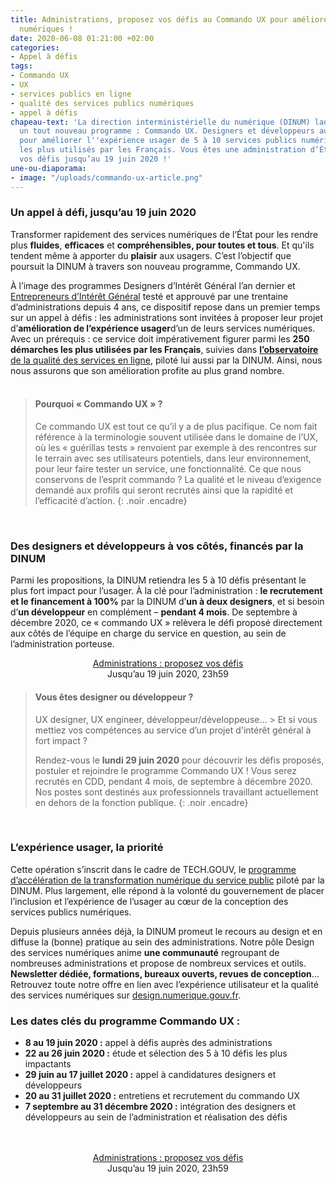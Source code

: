 ```yaml
---
title: Administrations, proposez vos défis au Commando UX pour améliorer vos services
  numériques !
date: 2020-06-08 01:21:00 +02:00
categories:
- Appel à défis
tags:
- Commando UX
- UX
- services publics en ligne
- qualité des services publics numériques
- appel à défis
chapeau-text: 'La direction interministérielle du numérique (DINUM) lance aujourd’hui
  un tout nouveau programme : Commando UX. Designers et développeurs auront 4 mois
  pour améliorer l''expérience usager de 5 à 10 services publics numériques parmi
  les plus utilisés par les Français. Vous êtes une administration d’État ? Proposez
  vos défis jusqu’au 19 juin 2020 !'
une-ou-diaporama:
- image: "/uploads/commando-ux-article.png"
---
```


### Un appel à défi, jusqu’au 19 juin 2020

Transformer rapidement des services numériques de l’État pour les rendre plus **fluides**, **efficaces** et **compréhensibles, pour toutes et tous**. Et qu'ils tendent même à apporter du **plaisir** aux usagers. C’est l’objectif que poursuit la DINUM à travers son nouveau programme, Commando UX.

À l’image des programmes Designers d’Intérêt Général l’an dernier et [Entrepreneurs d’Intérêt Général](https://entrepreneur-interet-general.etalab.gouv.fr/) testé et approuvé par une trentaine d’administrations depuis 4 ans, ce dispositif repose dans un premier temps sur un appel à défis : les administrations sont invitées à proposer leur projet d’**amélioration de l’expérience usager**d’un de leurs services numériques. Avec un prérequis : ce service doit impérativement figurer parmi les **250 démarches les plus utilisées par les Français**, suivies dans [**l’observatoire** de la qualité des services en ligne](https://observatoire.numerique.gouv.fr/), piloté lui aussi par la DINUM. Ainsi, nous nous assurons que son amélioration profite au plus grand nombre. <br>
<br>


> #### Pourquoi « Commando UX » ?
>
>
> Ce commando UX est tout ce qu’il y a de plus pacifique. Ce nom fait référence à la terminologie souvent utilisée dans le domaine de l’UX, où les « guérillas tests » renvoient par exemple à des rencontres sur le terrain avec ses utilisateurs potentiels, dans leur environnement, pour leur faire tester un service, une fonctionnalité. Ce que nous conservons de l’esprit commando ? La qualité et le niveau d’exigence demandé aux profils qui seront recrutés ainsi que la rapidité et l’efficacité d’action.
{: .noir .encadre}

<br>

### Des designers et développeurs à vos côtés, financés par la DINUM 

Parmi les propositions, la DINUM retiendra les 5 à 10 défis présentant le plus fort impact pour l’usager. À la clé pour l’administration : **le recrutement et le financement à 100%** par la DINUM d’**un à deux designers**, et si besoin d’**un développeur** en complément – **pendant 4 mois**. De septembre à décembre 2020, ce « commando UX » relèvera le défi proposé directement aux côtés de l’équipe en charge du service en question, au sein de l’administration porteuse.

<div align="center">
<a href="https://design.numerique.gouv.fr/commando-ux/" class="button">Administrations : proposez vos défis</a>
<br>Jusqu’au 19 juin 2020, 23h59
</div>


> #### Vous êtes designer ou développeur ?
>
>
> UX designer, UX engineer, développeur/développeuse… > Et si vous mettiez vos compétences au service d’un projet d'intérêt général à fort impact ?
>
> Rendez-vous le **lundi 29 juin 2020** pour découvrir les défis proposés, postuler et rejoindre le programme Commando UX ! Vous serez recrutés en CDD, pendant 4 mois, de septembre à décembre 2020. 
> Nos postes sont destinés aux professionnels travaillant actuellement en dehors de la fonction publique.
{: .noir .encadre}

<br>

### L’expérience usager, la priorité

Cette opération s’inscrit dans le cadre de TECH.GOUV, le [programme d’accélération de la transformation numérique du service public](https://www.numerique.gouv.fr/publications/tech-gouv-strategie-et-feuille-de-route-2019-2021/) piloté par la DINUM. Plus largement, elle répond à la volonté du gouvernement de placer l’inclusion et l’expérience de l’usager au cœur de la conception des services publics numériques.

Depuis plusieurs années déjà, la DINUM promeut le recours au design et en diffuse la (bonne) pratique au sein des administrations. Notre pôle Design des services numériques anime **une communauté** regroupant de nombreuses administrations et propose de nombreux services et outils. **Newsletter dédiée, formations, bureaux ouverts, revues de conception**… Retrouvez toute notre offre en lien avec l’expérience utilisateur et la qualité des services numériques sur [design.numerique.gouv.fr](https://design.numerique.gouv.fr/).

### Les dates clés du programme Commando UX :

* **8 au 19 juin 2020 :** appel à défis auprès des administrations
* **22 au 26 juin 2020 :** étude et sélection des 5 à 10 défis les plus impactants
* **29 juin au 17 juillet 2020 :** appel à candidatures designers et développeurs
* **20 au 31 juillet 2020 :** entretiens et recrutement du commando UX
* **7 septembre au 31 décembre 2020 :** intégration des designers et développeurs au sein de l’administration et réalisation des défis
<br>
<br> 

<div align="center">
<a href="https://design.numerique.gouv.fr/commando-ux/" class="button">Administrations : proposez vos défis</a>
<br>Jusqu’au 19 juin 2020, 23h59
</div>
<br>
<br> 
